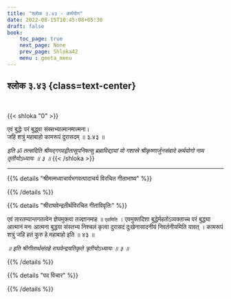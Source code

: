 ```yaml
---
title: "श्लोक ३.४३ - कर्मयोग"
date: 2022-08-15T10:45:08+05:30
draft: false
book:
    toc_page: true
    next_page: None
    prev_page: Shloka42
    menu : geeta_menu
---
```




## श्लोक ३.४३ {class=text-center}

<br/>

{{< shloka  "0"  >}}

एवं बुद्धेः परं बुद्ध्वा संस्तभ्यात्मानमात्मना।  
जहि शत्रुं महाबाहो कामरूपं दुरासदम्  ॥ ३.४३ ॥ 
 
*इति ॐ तत्सदिति श्रीमद्गगवद्वीतासूपनिषत्सु 
  ब्रह्मविद्यायां यो गशास्रे श्रीकृष्णार्जुनसंवादे कर्मयोगो नाम तृतीयोऽध्यायः ॥ ३ ॥*
{{< /shloka >}}

---


{{% details "श्रीमत्मध्वाचार्यभगवत्पादाचर्य विरचित  गीताभाष्य" %}}



{{% /details %}}



{{% details "श्रीराघवेन्द्रतीर्थविरचित गीताविवृतिः" %}}

एवं तारतम्यान्तगतत्वेन ज्ञेयमुक्त्वा तज्ज्ञानमाह ॥ `एवमिति` ।
एवमुक्तदिशा बुद्धेर्महतोऽव्यक्ताच्च परं बुद्ध्या  आत्मानं मनः 
आत्मना बुद्धया संस्तभ्य निश्चलं कृत्वा दुरासदं दुःखेनासादनीयं 
निवर्तनीयमिति यावत्‌ । कामरूपं शत्रुं जहि हतं कुरु हे महाबाहो इति 
॥ ४३ ॥

*॥ इति श्रीगीतार्थसंग्रहे राघवेन्द्रयतिकृते त्रृतीयोऽध्यायः ॥ ३ ॥*

{{% /details %}}



{{% details "पद विचार" %}}


{{% /details %}}
